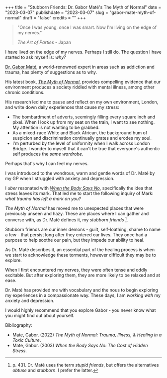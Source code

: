 +++
title = "Stubborn Friends: Dr. Gabor Maté's The Myth of Normal"
date = "2023-03-07"
publishdate = "2023-03-07"
slug = "gabor-mate-myth-of-normal"
draft = "false"
credits = ""
+++

> "Once I was young, once I was smart. Now I'm living on the edge of my nerves." 
>
> *The Art of Parties* - Japan

I have lived on the edge of my nerves.  Perhaps I still do. The question I have started to ask myself is: *why*? 

[Dr. Gabor Maté](https://drgabormate.com/about/), a world-renowned expert in areas such as addiction and trauma, has plenty of suggestions as to why.

His latest book, [*The Myth of Normal*](https://drgabormate.com/book/the-myth-of-normal/), provides compelling evidence that our environment produces a society riddled with mental illness, among other chronic conditions. 

His research led me to pause and reflect on my own environment, London, and write down daily experiences that cause my stress:

* The bombardment of adverts, seemingly filling every square inch and pixel. When I look up from my seat on the train, I want to see nothing. My attention is not wanting to be grabbed.
* As a mixed-race White and Black African, the background hum of suspicion and discrimination continually grates and erodes my soul.
* I'm perturbed by the level of uniformity when I walk across London Bridge. I wonder to myself that it can't be true that everyone's authentic self produces the *same wardrobe*.

Perhaps that's why I can feel my nerves. 

I was introduced to the wondrous, warm and gentle words of Dr. Maté by my GP when I struggled with anxiety and depression.


I *uber* resonated with [*When the Body Says No*](https://drgabormate.com/book/when-the-body-says-no/), specifically the idea that stress leaves its mark. That led me to start the following inquiry of Mark: *what trauma has left a mark on you?*

*The Myth of Normal* has moved me to unexpected places that were previously unseen and hazy. These are places where I can gather and converse with, as Dr. Maté defines it, my *stubborn friends* [^1]. 

[^1]: p. 431. Dr. Maté uses the term *stupid friends*, but offers the alternatives *obtuse* and *stubborn*. I prefer the latter.

Stubborn friends are our inner demons - guilt, self-loathing, shame to name a few - that persist long after they entered our lives. They once had a purpose to help soothe our pain, but they impede our ability to heal.  

As Dr. Maté describes it, an essential part of the healing process is when we start to acknowledge these torments, however difficult they may be to explore. 

When I first encountered my nerves, they were often tense and oddly excitable. But after exploring them, they are more likely to be relaxed and at ease.

Dr. Maté has provided me with vocabulary and the nous to begin exploring my experiences in a compassionate way. These days, I am *working with* my anxiety and depression.

I would highly recommend that you explore Gabor - you never know what you might find out about yourself.

Bibliography:

* Mate, Gabor. (2022) *The Myth of Normal: Trauma, Illness, & Healing in a Toxic Culture*. 
* Mate, Gabor. (2003) *When the Body Says No: The Cost of Hidden Stress*. 

<!--  sup tag for html 

https://html.com/tags/sup/#:~:text=to%20be%20used.-,Footnotes%3A,contained%20in%20the%20note%20applies.

-->

